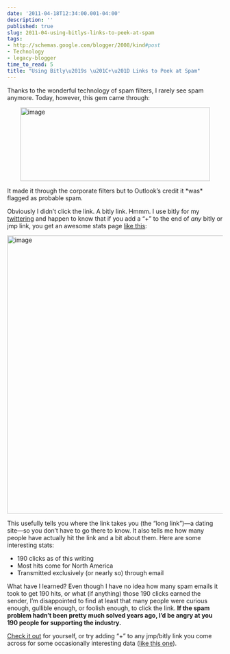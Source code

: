```yaml
---
date: '2011-04-18T12:34:00.001-04:00'
description: ''
published: true
slug: 2011-04-using-bitlys-links-to-peek-at-spam
tags:
- http://schemas.google.com/blogger/2008/kind#post
- Technology
- legacy-blogger
time_to_read: 5
title: "Using Bitly\u2019s \u201C+\u201D Links to Peek at Spam"
---
```


<p>Thanks to the wonderful technology of spam filters, I rarely see spam anymore. Today, however, this gem came through:</p>  <p><img alt="image" height="172" src="http://lh3.ggpht.com/_IKD9WtY5kxU/TaxoLv8QFCI/AAAAAAAABgk/hYLsPDb0aug/image%5B2%5D.png?imgmax=800" style="margin: 3px auto; display: block; float: none;" title="image" width="443" /></p>  <p>It made it through the corporate filters but to Outlook’s credit it *was* flagged as probable spam.</p>  <p align="left">Obviously I didn’t click the link. A bitly link. Hmmm. I use bitly for my <a href="http://twitter.com/mharen">twittering</a> and happen to know that if you add a “+” to the end of <em>any </em>bitly or jmp link, you get an awesome stats page <a href="http://bit.ly/hIfeGP+">like this</a>:</p>  <p align="left"><img alt="image" height="649" src="http://lh6.ggpht.com/_IKD9WtY5kxU/TaxoL0wWnVI/AAAAAAAABgo/XwlkQy8woRI/image%5B5%5D.png?imgmax=800" style="margin: 3px auto; display: block; float: none;" title="image" width="511" /></p>  <p align="left">This usefully tells you where the link takes you (the “long link”)—a dating site—so you don’t have to go there to know. It also tells me how many people have actually hit the link and a bit about them. Here are some interesting stats:</p>  <ul>   <li>190 clicks as of this writing</li>    <li>Most hits come for North America</li>    <li>Transmitted exclusively (or nearly so) through email</li> </ul>  <p>What have I learned? Even though I have no idea how many spam emails it took to get 190 hits, or what (if anything) those 190 clicks earned the sender, I’m disappointed to find at least that many people were curious enough, gullible enough, or foolish enough, to click the link. <strong>If the spam problem hadn’t been pretty much solved years ago, I’d be angry at you 190 people for supporting the industry.</strong></p>  <p><a href="http://bit.ly/hIfeGP+">Check it out</a> for yourself, or try adding “+” to any jmp/bitly link you come across for some occasionally interesting data (<a href="http://bit.ly/hZvZiH">like this one</a>).</p>
